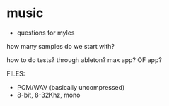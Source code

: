 # music

- questions for myles

how many samples do we start with?

how to do tests? through ableton? max app? OF app?


FILES:

- PCM/WAV (basically uncompressed) 
- 8-bit, 8-32Khz, mono
